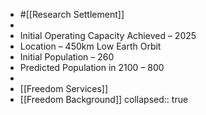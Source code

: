 - #[[Research Settlement]]
-
- Initial Operating Capacity Achieved – 2025
- Location – 450km Low Earth Orbit
- Initial Population – 260
- Predicted Population in 2100 – 800
-
- [[Freedom Services]]
- [[Freedom Background]]
  collapsed:: true